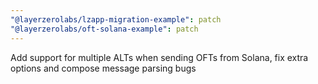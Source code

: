 ```yaml
---
"@layerzerolabs/lzapp-migration-example": patch
"@layerzerolabs/oft-solana-example": patch
---
```


Add support for multiple ALTs when sending OFTs from Solana, fix extra options and compose message parsing bugs
